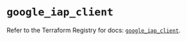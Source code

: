 # `google_iap_client`

Refer to the Terraform Registry for docs: [`google_iap_client`](https://registry.terraform.io/providers/hashicorp/google-beta/5.16.0/docs/resources/google_iap_client).
